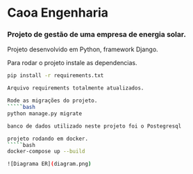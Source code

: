 # Caoa Engenharia
### Projeto de gestão de uma empresa de energia solar.

Projeto desenvolvido em Python, framework Django.

Para rodar o projeto instale as dependencias.
`````bash
pip install -r requirements.txt

Arquivo requirements totalmente atualizados.

Rode as migrações do projeto.
`````bash
python manage.py migrate

banco de dados utilizado neste projeto foi o Postegresql

projeto rodando em docker.
`````bash
docker-compose up --build

![Diagrama ER](diagram.png)